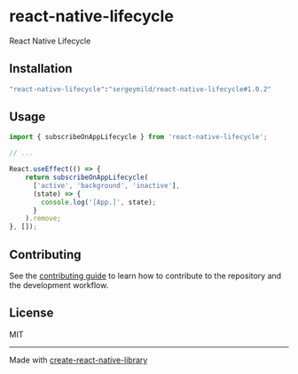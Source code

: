 # react-native-lifecycle

React Native Lifecycle

## Installation

```sh
"react-native-lifecycle":"sergeymild/react-native-lifecycle#1.0.2"
```

## Usage

```js
import { subscribeOnAppLifecycle } from 'react-native-lifecycle';

// ...

React.useEffect(() => {
    return subscribeOnAppLifecycle(
      ['active', 'background', 'inactive'],
      (state) => {
        console.log('[App.]', state);
      }
    ).remove;
}, []);
```

## Contributing

See the [contributing guide](CONTRIBUTING.md) to learn how to contribute to the repository and the development workflow.

## License

MIT

---

Made with [create-react-native-library](https://github.com/callstack/react-native-builder-bob)
